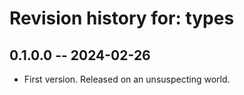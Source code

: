 # Revision history for: types

## 0.1.0.0 -- 2024-02-26

* First version. Released on an unsuspecting world.

